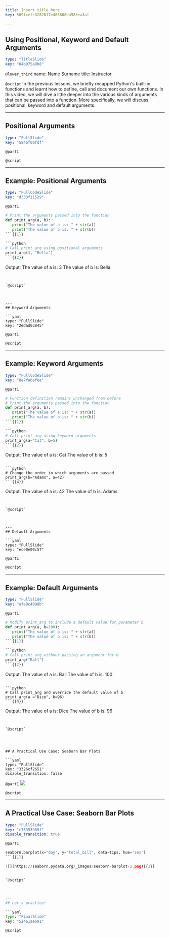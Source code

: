 ```yaml
---
title: Insert title here
key: 509fcefc3282617e405800e4983ea3af

---
```

## Using Positional, Keyword and Default Arguments

```yaml
type: "TitleSlide"
key: "04b975a9b8"
```

`@lower_third`
name: Name Surname
title: Instructor


`@script`
In the previous lessons, we briefly recapped Python's built-in functions and learnt how to define, call and document our own functions.
In this video, we will dive a little deeper into the various kinds of arguments that can be passed into a function. More specifically, we will discuss positional, keyword and default arguments.


---
## Positional Arguments

```yaml
type: "FullSlide"
key: "584bf0bfdf"
```

`@part1`



`@script`



---
## Example: Positional Arguments

```yaml
type: "FullCodeSlide"
key: "d333f11529"
```

`@part1`
```python
# Print the arguments passed into the function
def print_arg(a, b):
   print("The value of a is: " + str(a))
   print("The value of b is: " + str(b))
```{{1}}

```python
# Call print_arg using positional arguments
print_arg(3, "Bella")
```{{2}}

```
Output:
The value of a is: 3
The value of b is: Bella
```{{3}}


`@script`



---
## Keyword Arguments

```yaml
type: "FullSlide"
key: "2edad03845"
```

`@part1`



`@script`



---
## Example: Keyword Arguments

```yaml
type: "FullCodeSlide"
key: "8e7fa6ef8e"
```

`@part1`
```python
# Function definition remains unchanged from before
# Print the arguments passed into the function
def print_arg(a, b):
   print("The value of a is: " + str(a))
   print("The value of b is: " + str(b))
```{{1}}

```python
# Call print_arg using keyword arguments
print_arg(a="Cat", b=5)
```{{2}}

```
Output:
The value of a is: Cat
The value of b is: 5
```{{3}}

```python
# Change the order in which arguments are passed
print_arg(b="Adams", a=42)
```{{4}}

```
Output:
The value of a is: 42
The value of b is: Adams
```{{5}}


`@script`



---
## Default Arguments

```yaml
type: "FullSlide"
key: "ece0e00c57"
```

`@part1`



`@script`



---
## Example: Default Arguments

```yaml
type: "FullSlide"
key: "afe9c4098b"
```

`@part1`
```python
# Modify print_arg to include a default value for parameter b
def print_arg(a, b=100):
   print("The value of a is: " + str(a))
   print("The value of b is: " + str(b))
```{{1}}

```python
# Call print_arg without passing an argument for b
print_arg("Ball")
```{{2}}

```
Output:
The value of a is: Ball
The value of b is: 100
```{{3}}

```python
# Call print_arg and override the default value of b
print_arg(a ="Dice", b=96)
```{{4}}

```
Output:
The value of a is: Dice
The value of b is: 96
```{{5}}


`@script`



---
## A Practical Use Case: Seaborn Bar Plots

```yaml
type: "FullSlide"
key: "3326cf2651"
disable_transition: false
```

`@part1`
![](https://assets.datacamp.com/production/repositories/4217/datasets/b6d7d90d65266f053641a450f46a2c06402dca6d/Screenshot%202018-12-10%20at%2012.45.41%20AM.png)


`@script`



---
## A Practical Use Case: Seaborn Bar Plots

```yaml
type: "FullSlide"
key: "c75353985f"
disable_transition: true
```

`@part1`
```python
seaborn.barplot(x="day", y="total_bill", data=tips, hue='sex')
```{{1}}

![](https://seaborn.pydata.org/_images/seaborn-barplot-2.png){{2}}


`@script`



---
## Let's practice!

```yaml
type: "FinalSlide"
key: "52461ae691"
```

`@script`


